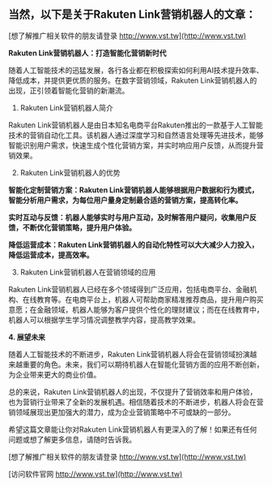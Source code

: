 ## **当然，以下是关于Rakuten Link营销机器人的文章：**

[想了解推广相关软件的朋友请登录 http://www.vst.tw](http://www.vst.tw)

**Rakuten Link营销机器人：打造智能化营销新时代**

随着人工智能技术的迅猛发展，各行各业都在积极探索如何利用AI技术提升效率、降低成本，并提供更优质的服务。在数字营销领域，Rakuten Link营销机器人的出现，正引领着智能化营销的新潮流。

1. Rakuten Link营销机器人简介

Rakuten Link营销机器人是由日本知名电商平台Rakuten推出的一款基于人工智能技术的营销自动化工具。该机器人通过深度学习和自然语言处理等先进技术，能够智能识别用户需求，快速生成个性化营销方案，并实时响应用户反馈，从而提升营销效果。

2. Rakuten Link营销机器人的优势

**智能化定制营销方案：Rakuten Link营销机器人能够根据用户数据和行为模式，智能分析用户需求，为每位用户量身定制最合适的营销方案，提高转化率。**

**实时互动与反馈：机器人能够实时与用户互动，及时解答用户疑问，收集用户反馈，不断优化营销策略，提升用户体验。**

**降低运营成本：Rakuten Link营销机器人的自动化特性可以大大减少人力投入，降低运营成本，提高效率。**

3. Rakuten Link营销机器人在营销领域的应用

Rakuten Link营销机器人已经在多个领域得到广泛应用，包括电商平台、金融机构、在线教育等。在电商平台上，机器人可帮助商家精准推荐商品，提升用户购买意愿；在金融领域，机器人能够为客户提供个性化的理财建议；而在在线教育中，机器人可以根据学生学习情况调整教学内容，提高教学效果。

**4. 展望未来**

随着人工智能技术的不断进步，Rakuten Link营销机器人将会在营销领域扮演越来越重要的角色。未来，我们可以期待机器人在智能化营销方面的应用不断创新，为企业带来更大的商业价值。

总的来说，Rakuten Link营销机器人的出现，不仅提升了营销效率和用户体验，也为营销行业带来了全新的发展机遇。相信随着技术的不断进步，机器人将会在营销领域展现出更加强大的潜力，成为企业营销策略中不可或缺的一部分。

希望这篇文章能让你对Rakuten Link营销机器人有更深入的了解！如果还有任何问题或想了解更多信息，请随时告诉我。

[想了解推广相关软件的朋友请登录 http://www.vst.tw](http://www.vst.tw)


[访问软件官网 http://www.vst.tw](http://www.vst.tw)

